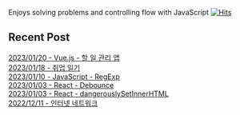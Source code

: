 
 Enjoys solving problems and controlling flow with JavaScript
[![Hits](https://hits.seeyoufarm.com/api/count/incr/badge.svg?url=https%3A%2F%2Fgithub.com%2Fbitnaleeeee&count_bg=%23555555&title_bg=%23555555&icon=&icon_color=%23E7E7E7&title=hits&edge_flat=false)](https://hits.seeyoufarm.com)
## Recent Post 

[2023/01/20 - Vue.js - 할 일 관리 앱](https://github.com/bitnaleeeee/to-do-list-vue/) <br/>
[2023/01/18 - 취업 일기](https://github.com/bitnaleeeee/career/) <br/>
[2023/01/10 - JavaScript - RegExp](https://github.com/bitnaleeeee/RegExp/) <br/>
[2023/01/03 - React - Debounce](https://github.com/bitnaleeeee/debounce/) <br/>
[2023/01/03 - React - dangerouslySetInnerHTML](https://github.com/bitnaleeeee/dangerously-setInner-html/) <br/>
[2022/12/11 - 인터넷 네트워크](https://github.com/bitnaleeeee/internet-network/) <br/>
